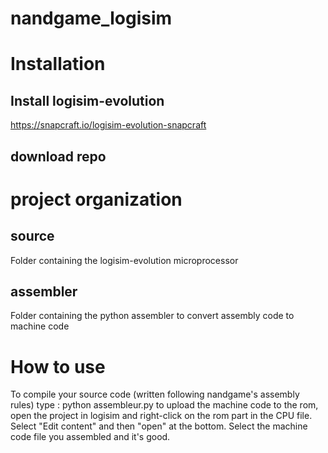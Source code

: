 # nandgame_logisim

# Installation

## Install logisim-evolution
https://snapcraft.io/logisim-evolution-snapcraft

## download repo

# project organization
## source
Folder containing the logisim-evolution microprocessor

 ## assembler
 Folder containing the python assembler to convert assembly code to machine code

 # How to use
 To compile your source code (written following nandgame's assembly rules) type :
 python assembleur.py <source> <dest> 
 to upload the machine code to the rom, open the project in logisim and right-click on the rom part in the CPU file. Select "Edit content" and then "open" at the bottom. Select the machine code file you assembled and it's good.